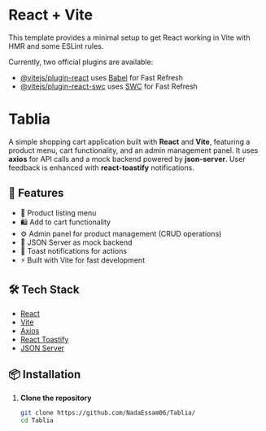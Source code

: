 # React + Vite

This template provides a minimal setup to get React working in Vite with HMR and some ESLint rules.

Currently, two official plugins are available:

- [@vitejs/plugin-react](https://github.com/vitejs/vite-plugin-react/blob/main/packages/plugin-react/README.md) uses [Babel](https://babeljs.io/) for Fast Refresh
- [@vitejs/plugin-react-swc](https://github.com/vitejs/vite-plugin-react-swc) uses [SWC](https://swc.rs/) for Fast Refresh

# Tablia

A simple shopping cart application built with **React** and **Vite**, featuring a product menu, cart functionality, and an admin management panel. It uses **axios** for API calls and a mock backend powered by **json-server**. User feedback is enhanced with **react-toastify** notifications.

## 🚀 Features

- 🧾 Product listing menu
- 🛍️ Add to cart functionality
- ⚙️ Admin panel for product management (CRUD operations)
- 🔄 JSON Server as mock backend
- 🔔 Toast notifications for actions
- ⚡ Built with Vite for fast development

## 🛠️ Tech Stack

- [React](https://reactjs.org/)
- [Vite](https://vitejs.dev/)
- [Axios](https://axios-http.com/)
- [React Toastify](https://fkhadra.github.io/react-toastify/)
- [JSON Server](https://github.com/typicode/json-server)

## 📦 Installation

1. **Clone the repository**
   ```bash
   git clone https://github.com/NadaEssam06/Tablia/
   cd Tablia


